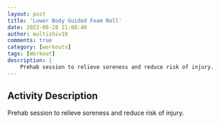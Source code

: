 ```yaml
---
layout: post
title: 'Lower Body Guided Foam Roll'
date: 2022-06-28 21:08:48
author: multishiv19
comments: true
category: [workouts]
tags: [Workout]
description: |
    Prehab session to relieve soreness and reduce risk of injury.
---
```



## Activity Description
Prehab session to relieve soreness and reduce risk of injury.


<div width='100%' class='strava-embed-placeholder' data-embed-type='activity' data-embed-id='7380700119'></div>
<script src='https://strava-embeds.com/embed.js'></script>
